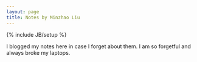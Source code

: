```yaml
---
layout: page
title: Notes by Minzhao Liu
---
```

{% include JB/setup %}

I blogged my notes here in case I forget about them. I am so forgetful and always broke my laptops.

